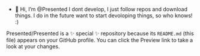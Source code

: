 - 👋 Hi, I’m @Presented
I dont develop, I just follow repos and download things.
I do in the future want to start devoloping things, so who knows! :)


Presented/Presented is a ✨ special ✨ repository because its `README.md` (this file) appears on your GitHub profile.
You can click the Preview link to take a look at your changes.
